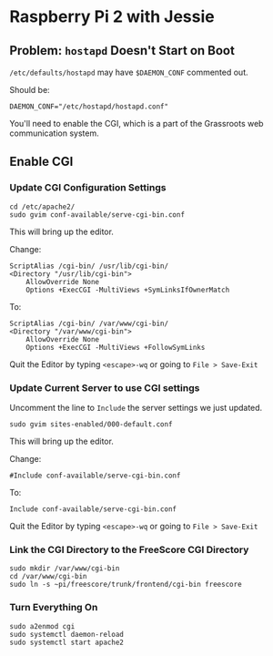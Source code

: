 # Raspberry Pi 2 with Jessie

## Problem: `hostapd` Doesn't Start on Boot
`/etc/defaults/hostapd` may have `$DAEMON_CONF` commented out.

Should be:

	DAEMON_CONF="/etc/hostapd/hostapd.conf"

You'll need to enable the CGI, which is a part of the Grassroots web communication system.

## Enable CGI

### Update CGI Configuration Settings 
	cd /etc/apache2/
	sudo gvim conf-available/serve-cgi-bin.conf

This will bring up the editor. 

Change:

	ScriptAlias /cgi-bin/ /usr/lib/cgi-bin/ 
	<Directory "/usr/lib/cgi-bin">
		AllowOverride None
		Options +ExecCGI -MultiViews +SymLinksIfOwnerMatch

To:

	ScriptAlias /cgi-bin/ /var/www/cgi-bin/ 
	<Directory "/var/www/cgi-bin">
		AllowOverride None
		Options +ExecCGI -MultiViews +FollowSymLinks
		
Quit the Editor by typing `<escape>-wq` or going to `File > Save-Exit`


### Update Current Server to use CGI settings
Uncomment the line to `Include` the server settings we just updated.

	sudo gvim sites-enabled/000-default.conf

This will bring up the editor. 

Change:

	#Include conf-available/serve-cgi-bin.conf

To: 

	Include conf-available/serve-cgi-bin.conf
	
Quit the Editor by typing `<escape>-wq` or going to `File > Save-Exit`

### Link the CGI Directory to the FreeScore CGI Directory

	sudo mkdir /var/www/cgi-bin
	cd /var/www/cgi-bin
	sudo ln -s ~pi/freescore/trunk/frontend/cgi-bin freescore
	
### Turn Everything On

	sudo a2enmod cgi
	sudo systemctl daemon-reload
	sudo systemctl start apache2
	

